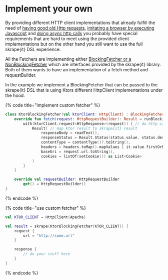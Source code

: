 # Implement your own

By providing different HTTP client implementations that already fulfill the need of [having good old Http requests](httpfetcher.md), [imitating a browser by executing Javascript](browserfetcher.md) and [doing async http calls](asyncfetcher.md) you probably have special requirements that are hard to meet using the provided client implementations but on the other hand you still want to use the full skrape{it} DSL experience.

All the Fetchers are implementing either [BlockingFetcher or a NonBlockingFetcher](https://github.com/skrapeit/skrape.it/blob/master/fetcher/base-fetcher/src/main/kotlin/it/skrape/fetcher/BaseFetcher.kt) which are interfaces provided by the skrape{it} library. Both of them wants to have an implementation of a fetch method and requestBuilder.

In the example we implement a BlockingFetcher that can be passed to the skrape{it} DSL that is using Ktors different HttpClient implementations under the hood.

{% code title="implement custom fetcher" %}
```kotlin
class KtorBlockingFetcher(val ktorClient: HttpClient) : BlockingFetcher<HttpRequestBuilder> {
    override fun fetch(request: HttpRequestBuilder): Result = runBlocking { // runBlocking because ktor is fully build on coroutines but in our example we want it blocking
        with(ktorClient.request<HttpResponse>(request)) { // do http call with ktor client
            Result( // map ktor result to skrape{it} result
                responseBody = readText(),
                responseStatus = Result.Status(status.value, status.description),
                contentType = contentType()?.toString(),
                headers = headers.toMap().mapValues { it.value.firstOrNull().orEmpty() },
                baseUri = request.url.toString(),
                cookies = listOf(setCookie()) as List<Cookie>
            )
        }
    }

    override val requestBuilder: HttpRequestBuilder
        get() = HttpRequestBuilder()
}
```
{% endcode %}

{% code title="use custom fetcher" %}
```kotlin
val KTOR_CLIENT = HttpClient(Apache)

val result = skrape(KtorBlockingFetcher(KTOR_CLIENT)) {
    request {
        url = "http://some.url"
    }

    response {
        // do your stuff here
    }
}
```
{% endcode %}

